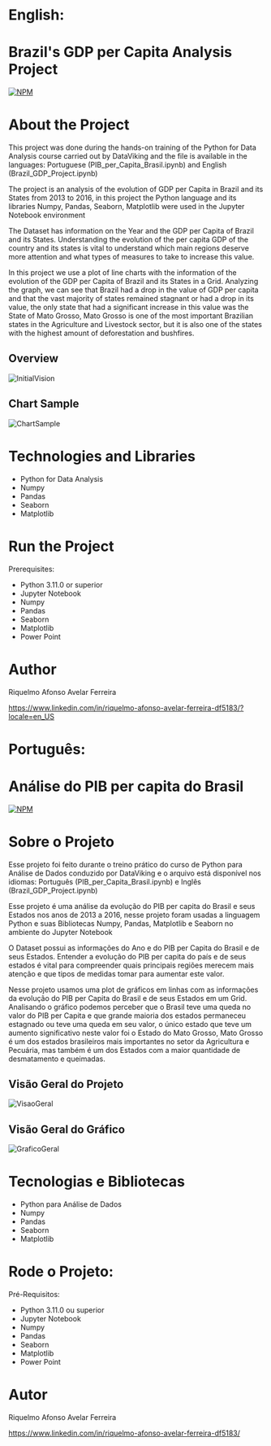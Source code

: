 # English:
# Brazil's GDP per Capita Analysis Project
[![NPM](https://img.shields.io/npm/l/react)](https://github.com/RiquelmoFerreira/DataAnalysisBrazil_GDP/blob/main/License)

# About the Project

This project was done during the hands-on training of the Python for Data Analysis course carried out by DataViking and the file is available in the languages: Portuguese (PIB_per_Capita_Brasil.ipynb) and English (Brazil_GDP_Project.ipynb)

The project is an analysis of the evolution of GDP per Capita in Brazil and its States from 2013 to 2016, in this project the Python language and its libraries Numpy, Pandas, Seaborn, Matplotlib were used in the Jupyter Notebook environment

The Dataset has information on the Year and the GDP per Capita of Brazil and its States. Understanding the evolution of the per capita GDP of the country and its states is vital to understand which main regions deserve more attention and what types of measures to take to increase this value.

In this project we use a plot of line charts with the information of the evolution of the GDP per Capita of Brazil and its States in a Grid. Analyzing the graph, we can see that Brazil had a drop in the value of GDP per capita and that the vast majority of states remained stagnant or had a drop in its value, the only state that had a significant increase in this value was the State of Mato Grosso, Mato Grosso is one of the most important Brazilian states in the Agriculture and Livestock sector, but it is also one of the states with the highest amount of deforestation and bushfires.

## Overview
![InitialVision](https://github.com/RiquelmoFerreira/Images/blob/main/3.png)

## Chart Sample
![ChartSample](https://github.com/RiquelmoFerreira/Images/blob/main/4.png)

# Technologies and Libraries

- Python for Data Analysis
- Numpy
- Pandas
- Seaborn
- Matplotlib

# Run the Project
Prerequisites:
- Python 3.11.0 or superior
- Jupyter Notebook
- Numpy
- Pandas
- Seaborn
- Matplotlib
- Power Point

# Author
Riquelmo Afonso Avelar Ferreira

https://www.linkedin.com/in/riquelmo-afonso-avelar-ferreira-df5183/?locale=en_US
#

# Português:
# Análise do PIB per capita do Brasil
[![NPM](https://img.shields.io/npm/l/react)](https://github.com/RiquelmoFerreira/DataAnalysisBrazil_GDP/blob/main/License)

# Sobre o Projeto

Esse projeto foi feito durante o treino prático do curso de Python para Análise de Dados conduzido por DataViking e o arquivo está disponível nos idiomas: Português (PIB_per_Capita_Brasil.ipynb) e Inglês (Brazil_GDP_Project.ipynb)

Esse projeto é uma análise da evolução do PIB per capita do Brasil e seus Estados nos anos de 2013 a 2016, nesse projeto foram usadas a linguagem Python e suas Bibliotecas Numpy, Pandas, Matplotlib e Seaborn no ambiente do Jupyter Notebook

O Dataset possui as informações do Ano e do PIB per Capita do Brasil e de seus Estados. Entender a evolução do PIB per capita do país e de seus estados é vital para compreender quais principais regiões merecem mais atenção e que tipos de medidas tomar para aumentar este valor.

Nesse projeto usamos uma plot de gráficos em linhas com as informações da evolução do PIB per Capita do Brasil e de seus Estados em um Grid. Analisando o gráfico podemos perceber que o Brasil teve uma queda no valor do PIB per Capita e que grande maioria dos estados permaneceu estagnado ou teve uma queda em seu valor, o único estado que teve um aumento significativo neste valor foi o Estado do Mato Grosso, Mato Grosso é um dos estados brasileiros mais importantes no setor da Agricultura e Pecuária, mas também é um dos Estados com a maior quantidade de desmatamento e queimadas.

## Visão Geral do Projeto
![VisaoGeral](https://github.com/RiquelmoFerreira/Images/blob/main/3.png)

## Visão Geral do Gráfico
![GraficoGeral](https://github.com/RiquelmoFerreira/Images/blob/main/4.png)

# Tecnologias e Bibliotecas
- Python para Análise de Dados
- Numpy
- Pandas
- Seaborn
- Matplotlib

# Rode o Projeto:
Pré-Requisitos:
- Python 3.11.0 ou superior
- Jupyter Notebook
- Numpy
- Pandas
- Seaborn
- Matplotlib
- Power Point

# Autor
Riquelmo Afonso Avelar Ferreira

https://www.linkedin.com/in/riquelmo-afonso-avelar-ferreira-df5183/


